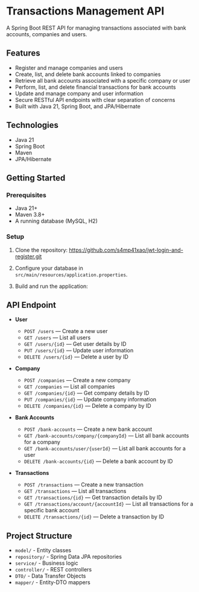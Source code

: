 # Transactions Management API

A Spring Boot REST API for managing transactions associated with bank accounts, companies and users.

## Features

- Register and manage companies and users
- Create, list, and delete bank accounts linked to companies
- Retrieve all bank accounts associated with a specific company or user
- Perform, list, and delete financial transactions for bank accounts
- Update and manage company and user information
- Secure RESTful API endpoints with clear separation of concerns
- Built with Java 21, Spring Boot, and JPA/Hibernate

## Technologies

- Java 21
- Spring Boot
- Maven
- JPA/Hibernate

## Getting Started

### Prerequisites

- Java 21+
- Maven 3.8+
- A running database (MySQL, H2)

### Setup

1. Clone the repository: https://github.com/s4mp41xao/jwt-login-and-register.git

2. Configure your database in `src/main/resources/application.properties`.

3. Build and run the application:

## API Endpoint

- **User**
  - `POST /users` — Create a new user
  - `GET /users` — List all users
  - `GET /users/{id}` — Get user details by ID
  - `PUT /users/{id}` — Update user information
  - `DELETE /users/{id}` — Delete a user by ID

- **Company**
  - `POST /companies` — Create a new company
  - `GET /companies` — List all companies
  - `GET /companies/{id}` — Get company details by ID
  - `PUT /companies/{id}` — Update company information
  - `DELETE /companies/{id}` — Delete a company by ID

- **Bank Accounts**
  - `POST /bank-accounts` — Create a new bank account
  - `GET /bank-accounts/company/{companyId}` — List all bank accounts for a company
  - `GET /bank-accounts/user/{userId}` — List all bank accounts for a user
  - `DELETE /bank-accounts/{id}` — Delete a bank account by ID

- **Transactions**
  - `POST /transactions` — Create a new transaction
  - `GET /transactions` — List all transactions
  - `GET /transactions/{id}` — Get transaction details by ID
  - `GET /transactions/account/{accountId}` — List all transactions for a specific bank account
  - `DELETE /transactions/{id}` — Delete a transaction by ID



## Project Structure

- `model/` - Entity classes
- `repository/` - Spring Data JPA repositories
- `service/` - Business logic
- `controller/` - REST controllers
- `DTO/` - Data Transfer Objects
- `mapper/` - Entity-DTO mappers
